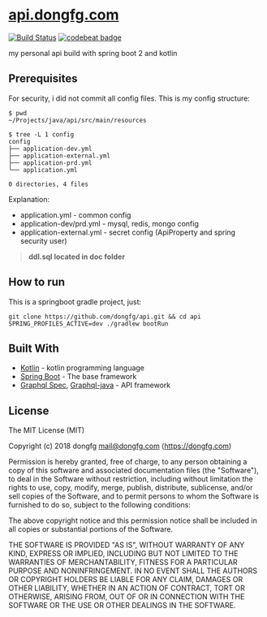 # [api.dongfg.com](https://api.dongfg.com)
[![Build Status](https://travis-ci.org/dongfg/api.svg?branch=master)](https://travis-ci.org/dongfg/api)
[![codebeat badge](https://codebeat.co/badges/cf340d66-a053-4e3e-aac7-9d973d46ed63)](https://codebeat.co/projects/github-com-dongfg-api-master)

my personal api build with spring boot 2 and kotlin


## Prerequisites
For security, i did not commit all config files. This is my config structure:
```shell
$ pwd
~/Projects/java/api/src/main/resources

$ tree -L 1 config
config
├── application-dev.yml
├── application-external.yml
├── application-prd.yml
└── application.yml

0 directories, 4 files

```
Explanation: 
* application.yml - common config
* application-dev/prd.yml - mysql, redis, mongo config
* application-external.yml - secret config (ApiProperty and spring security user)

> **ddl.sql located in doc folder**

## How to run
This is a springboot gradle project, just:
```shell
git clone https://github.com/dongfg/api.git && cd api
SPRING_PROFILES_ACTIVE=dev ./gradlew bootRun
```

## Built With
* [Kotlin](https://kotlinlang.org/) - kotlin programming language
* [Spring Boot](https://projects.spring.io/spring-boot/) - The base framework
* [Graphql Spec](https://graphql.org/), [Graphql-java](https://github.com/graphql-java/graphql-java)  - API framework

## License
The MIT License (MIT)

Copyright (c) 2018 dongfg <mail@dongfg.com> (https://dongfg.com)

Permission is hereby granted, free of charge, to any person obtaining a copy
of this software and associated documentation files (the "Software"), to deal
in the Software without restriction, including without limitation the rights
to use, copy, modify, merge, publish, distribute, sublicense, and/or sell
copies of the Software, and to permit persons to whom the Software is
furnished to do so, subject to the following conditions:

The above copyright notice and this permission notice shall be included in
all copies or substantial portions of the Software.

THE SOFTWARE IS PROVIDED "AS IS", WITHOUT WARRANTY OF ANY KIND, EXPRESS OR
IMPLIED, INCLUDING BUT NOT LIMITED TO THE WARRANTIES OF MERCHANTABILITY,
FITNESS FOR A PARTICULAR PURPOSE AND NONINFRINGEMENT. IN NO EVENT SHALL THE
AUTHORS OR COPYRIGHT HOLDERS BE LIABLE FOR ANY CLAIM, DAMAGES OR OTHER
LIABILITY, WHETHER IN AN ACTION OF CONTRACT, TORT OR OTHERWISE, ARISING FROM,
OUT OF OR IN CONNECTION WITH THE SOFTWARE OR THE USE OR OTHER DEALINGS IN
THE SOFTWARE.
